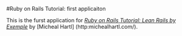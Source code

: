 #Ruby on Rails Tutorial: first applicaiton

This is the furst application for [*Ruby on Rails Tutorial: Lean Rails by Exemple*](http://railstutorial.org/) by [Micheal Hartl] (http:michealhartl.com/).